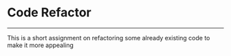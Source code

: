 # Code Refactor
----
This is a short assignment on refactoring some already existing code to make it more appealing
